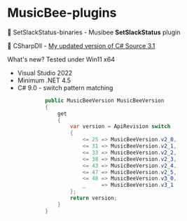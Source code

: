 # MusicBee-plugins

:file_folder: SetSlackStatus-binaries - Musibee **SetSlackStatus** plugin

:file_folder: CSharpDll - [My updated version of C# Source 3.1](https://getmusicbee.com/help/api/)

What's new? Tested under Win11 x64

* Visual Studio 2022
* Minimum .NET 4.5
* C# 9.0 - switch pattern matching

```csharp
            public MusicBeeVersion MusicBeeVersion
            {
                get
                {
                    var version = ApiRevision switch
                    {
                        <= 25 => MusicBeeVersion.v2_0,
                        <= 31 => MusicBeeVersion.v2_1,
                        <= 33 => MusicBeeVersion.v2_2,
                        <= 38 => MusicBeeVersion.v2_3,
                        <= 43 => MusicBeeVersion.v2_4,
                        <= 47 => MusicBeeVersion.v2_5,
                        <= 48 => MusicBeeVersion.v3_0,
                        _     => MusicBeeVersion.v3_1
                    };
                    return version;
                }
            }
```